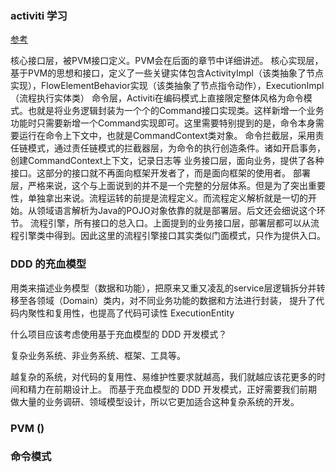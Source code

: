 ### activiti 学习
  
 [参考](https://zhuanlan.zhihu.com/p/98715989)

  核心接口层，被PVM接口定义。PVM会在后面的章节中详细讲述。
  核心实现层，基于PVM的思想和接口，定义了一些关键实体包含ActivityImpl（该类抽象了节点实现），FlowElementBehavior实现（该类抽象了节点指令动作），ExecutionImpl（流程执行实体类）
  命令层，Activiti在编码模式上直接限定整体风格为命令模式。也就是将业务逻辑封装为一个个的Command接口实现类。这样新增一个业务功能时只需要新增一个Command实现即可。这里需要特别提到的是，命令本身需要运行在命令上下文中，也就是CommandContext类对象。
  命令拦截层，采用责任链模式，通过责任链模式的拦截器层，为命令的执行创造条件。诸如开启事务，创建CommandContext上下文，记录日志等
  业务接口层，面向业务，提供了各种接口。这部分的接口就不再面向框架开发者了，而是面向框架的使用者。
  部署层，严格来说，这个与上面说到的并不是一个完整的分层体系。但是为了突出重要性，单独拿出来说。流程运转的前提是流程定义。而流程定义解析就是一切的开始。从领域语言解析为Java的POJO对象依靠的就是部署层。后文还会细说这个环节。
  流程引擎，所有接口的总入口。上面提到的业务接口层，部署层都可以从流程引擎类中得到。因此这里的流程引擎接口其实类似门面模式，只作为提供入口。
### DDD 的充血模型

  用类来描述业务模型（数据和功能），把原来又重又凌乱的service层逻辑拆分并转移至各领域（Domain）类内，对不同业务功能的数据和方法进行封装， 提升了代码内聚性和复用性，也提高了代码可读性 ExecutionEntity
  
  什么项目应该考虑使用基于充血模型的 DDD 开发模式？
  
  复杂业务系统、非业务系统、框架、工具等。
  
  越复杂的系统，对代码的复用性、易维护性要求就越高，我们就越应该花更多的时间和精力在前期设计上。 而基于充血模型的 DDD 开发模式，正好需要我们前期做大量的业务调研、领域模型设计，所以它更加适合这种复杂系统的开发。
    

### PVM ()


### 命令模式
  
